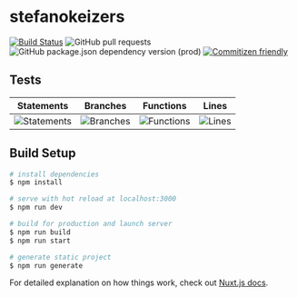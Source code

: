 # stefanokeizers

<!-- ![GitHub tag (latest SemVer)](https://img.shields.io/github/v/tag/danielgroen/stefanokeizers?label=Version&color) -->
[![Build Status](https://img.shields.io/endpoint.svg?url=https%3A%2F%2Factions-badge.atrox.dev%2Fdanielgroen%2Fstefanokeizers%2Fbadge%3Fref%3Dmaster&style=flat)](https://actions-badge.atrox.dev/danielgroen/stefanokeizers/goto?ref=master)
![GitHub pull requests](https://img.shields.io/github/issues-pr/danielgroen/stefanokeizers?logo=git)
![GitHub package.json dependency version (prod)](https://img.shields.io/github/package-json/dependency-version/danielgroen/stefanokeizers/nuxt?label=Nuxt&logo=nuxt.js&color=00C58E)
[![Commitizen friendly](https://img.shields.io/badge/commitizen-friendly-brightgreen.svg)](http://commitizen.github.io/cz-cli/)

## Tests

| Statements                  | Branches                | Functions                 | Lines             |
| --------------------------- | ----------------------- | ------------------------- | ----------------- |
| ![Statements](https://img.shields.io/badge/statements-30.77%25-red.svg) | ![Branches](https://img.shields.io/badge/branches-50%25-red.svg) | ![Functions](https://img.shields.io/badge/functions-33.33%25-red.svg) | ![Lines](https://img.shields.io/badge/lines-30.77%25-red.svg) |


## Build Setup

```bash
# install dependencies
$ npm install

# serve with hot reload at localhost:3000
$ npm run dev

# build for production and launch server
$ npm run build
$ npm run start

# generate static project
$ npm run generate
```

For detailed explanation on how things work, check out [Nuxt.js docs](https://nuxtjs.org).
